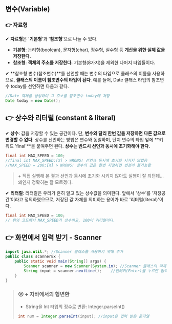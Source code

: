 ## 변수(Variable)



### 👉 자료형

✔ **자료형**은 '**기본형**'과 '**참조형**'으로 나눌 수 있다.

- **기본형**: 논리형(boolean), 문자형(char), 정수형, 실수형 등 **계산을 위한 실제 값을 저장한다.**
- **참조형**: **객체의 주소를 저장한다.** 기본형(8가지)을 제외한 나머지 타입들이다.

✔ **참조형 변수(참조변수)**를 선언할 때는 변수의 타입으로 클래스의 이름을 사용하므로, **클래스의 이름이 참조변수의 타입이 된다**. 예를 들어, Date 클래스 타입의 참조변수 today를 선언하면 다음과 같다.

```java
//Date 객체를 생성하여 그 주소를 참조변수 today에 저장
Date today = new Date();
```



## 👉 상수와 리터럴 (constant & literal)

✔ **상수**: 값을 저장할 수 있는 공간이다. 단, **변수와 달리 한번 값을 저장하면 다른 값으로 변경할 수 없다**. 상수를 선언하는 방법은 변수와 동일하며, 단지 변수의 타입 앞에 **키워드 'final'**을 붙여주면 된다. **상수는 반드시 선언과 동시에 초기화해야 한다.**

```java
final int MAX_SPEED = 100;
//final int MAX_SPEED;[X] > WRONG! 선언과 동시에 초기화 시키지 않았음
//MAX_SPEED = 200;[X] > WRONG! 상수의 값은 한번 지정하면 변경이 불가능함
```

> \+ 직접 실행해 본 결과 선언과 동시에 초기화 시키지 않아도 실행이 잘 되던데... 왜인지 정확히는 잘 모르겠다.

✔ **리터럴**: 리터럴은 우리가 흔히 알고 있는 상수값을 의미한다. 앞에서 '상수'를 '저장공간'이라고 정의하였으므로, 저장된 값 자체를 의미하는 용어가 바로 '리터럴(literal)'이다.

```java
final int MAX_SPEED = 100;
// 위의 코드에서 MAX_SPEED가 상수이고, 100이 리터럴이다.
```



## 👉 화면에서 입력 받기 - Scanner

```java
import java.util.*; //Scanner 클래스를 사용하기 위해 추가
public class scannerEx {
	public static void main(String[] args) {
		Scanner scanner = new Scanner(System.in); //Scanner 클래스의 객체를 생성
		String input = scanner.nextLine(); 	  //엔터키(Enter)를 누르면 입력한 내용이 문자열로 반환되어 input에 저장됨
	}
}
```

> ### 😮 **+ 자바에서의 형변환**
>
> - String을 Int 타입의 정수로 변환: Integer.parseInt()
>
> ```java
> int num = Integer.parseInt(input); //input은 입력 받은 문자열
> ```